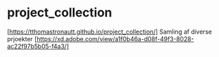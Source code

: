 # project_collection
[https://tthomastronautt.github.io/project_collection/]
Samling af diverse prjoekter
[https://xd.adobe.com/view/a1f0b46a-d08f-49f3-8028-ac22f97b5b05-f4a3/]